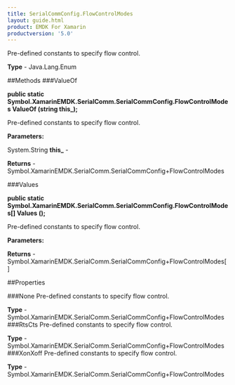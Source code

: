 ```yaml
---
title: SerialCommConfig.FlowControlModes
layout: guide.html
product: EMDK For Xamarin 
productversion: '5.0' 
---
```

Pre-defined constants to specify flow control.

**Type** - Java.Lang.Enum

##Methods
###ValueOf

**public static Symbol.XamarinEMDK.SerialComm.SerialCommConfig.FlowControlModes ValueOf (string this_);**

Pre-defined constants to specify flow control.

**Parameters:**

System.String **this_**  - 

**Returns** - Symbol.XamarinEMDK.SerialComm.SerialCommConfig+FlowControlModes

###Values

**public static Symbol.XamarinEMDK.SerialComm.SerialCommConfig.FlowControlModes[] Values ();**

Pre-defined constants to specify flow control.

**Parameters:**

**Returns** - Symbol.XamarinEMDK.SerialComm.SerialCommConfig+FlowControlModes[]

##Properties

###None
Pre-defined constants to specify flow control.

**Type** - Symbol.XamarinEMDK.SerialComm.SerialCommConfig+FlowControlModes
###RtsCts
Pre-defined constants to specify flow control.

**Type** - Symbol.XamarinEMDK.SerialComm.SerialCommConfig+FlowControlModes
###XonXoff
Pre-defined constants to specify flow control.

**Type** - Symbol.XamarinEMDK.SerialComm.SerialCommConfig+FlowControlModes
